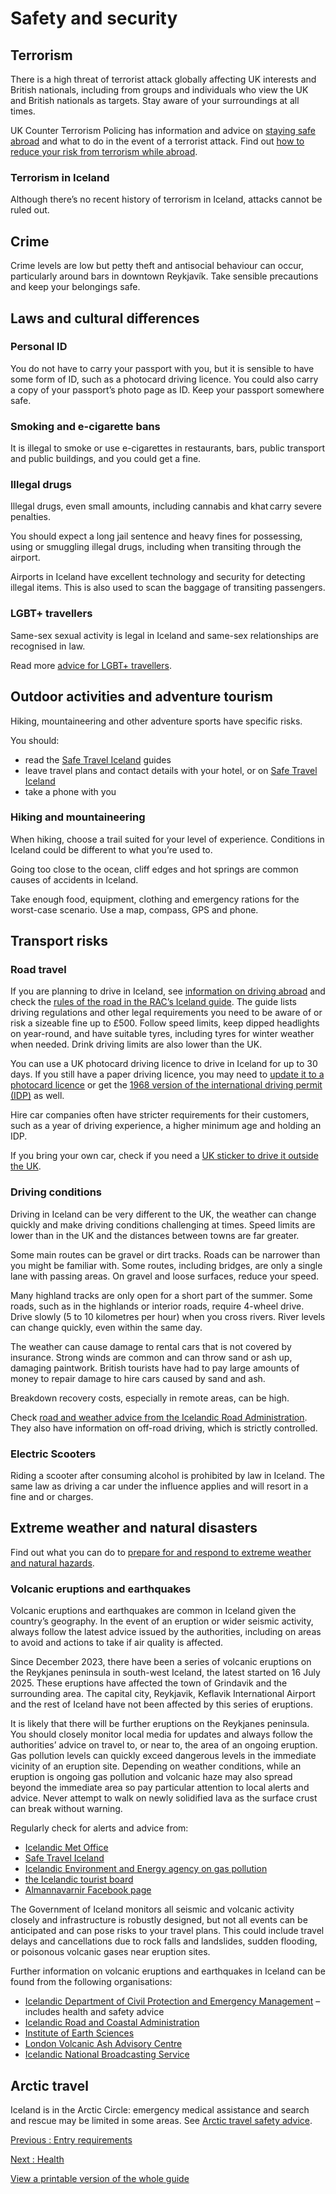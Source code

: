 # Safety and security

## Terrorism

There is a high threat of terrorist attack globally affecting UK interests and British nationals, including from groups and individuals who view the UK and British nationals as targets. Stay aware of your surroundings at all times.

UK Counter Terrorism Policing has information and advice on [staying safe abroad](https://www.counterterrorism.police.uk/safetyadvice/) and what to do in the event of a terrorist attack. Find out [how to reduce your risk from terrorism while abroad](https://www.gov.uk/guidance/reduce-your-risk-from-terrorism-while-abroad).

### Terrorism in Iceland

Although there’s no recent history of terrorism in Iceland, attacks cannot be ruled out.

## Crime

Crime levels are low but petty theft and antisocial behaviour can occur, particularly around bars in downtown Reykjavík. Take sensible precautions and keep your belongings safe.

## Laws and cultural differences

### Personal ID

You do not have to carry your passport with you, but it is sensible to have some form of ID, such as a photocard driving licence. You could also carry a copy of your passport’s photo page as ID. Keep your passport somewhere safe.

### Smoking and e-cigarette bans

It is illegal to smoke or use e-cigarettes in restaurants, bars, public transport and public buildings, and you could get a fine.

### Illegal drugs

Illegal drugs, even small amounts, including cannabis and khat carry severe penalties.

You should expect a long jail sentence and heavy fines for possessing, using or smuggling illegal drugs, including when transiting through the airport.

Airports in Iceland have excellent technology and security for detecting illegal items. This is also used to scan the baggage of transiting passengers.

### LGBT+ travellers

Same-sex sexual activity is legal in Iceland and same-sex relationships are recognised in law.

Read more [advice for LGBT+ travellers](https://www.gov.uk/guidance/lesbian-gay-bisexual-and-transgender-foreign-travel-advice).

## Outdoor activities and adventure tourism

Hiking, mountaineering and other adventure sports have specific risks.

You should:

* read the [Safe Travel Iceland](http://safetravel.is/) guides
* leave travel plans and contact details with your hotel, or on [Safe Travel Iceland](http://safetravel.is/)
* take a phone with you

### Hiking and mountaineering

When hiking, choose a trail suited for your level of experience. Conditions in Iceland could be different to what you’re used to.

Going too close to the ocean, cliff edges and hot springs are common causes of accidents in Iceland.

Take enough food, equipment, clothing and emergency rations for the worst-case scenario. Use a map, compass, GPS and phone.

## Transport risks

### Road travel

If you are planning to drive in Iceland, see [information on driving abroad](https://www.gov.uk/driving-abroad) and check the [rules of the road in the RAC’s Iceland guide](https://www.rac.co.uk/drive/travel/country/iceland/). The guide lists driving regulations and other legal requirements you need to be aware of or risk a sizeable fine up to £500. Follow speed limits, keep dipped headlights on year-round, and have suitable tyres, including tyres for winter weather when needed. Drink driving limits are also lower than the UK.

You can use a UK photocard driving licence to drive in Iceland for up to 30 days. If you still have a paper driving licence, you may need to [update it to a photocard licence](https://www.gov.uk/exchange-paper-driving-licence) or get the [1968 version of the international driving permit (IDP)](https://www.gov.uk/driving-abroad/international-driving-permit) as well.

Hire car companies often have stricter requirements for their customers, such as a year of driving experience, a higher minimum age and holding an IDP.

If you bring your own car, check if you need a [UK sticker to drive it outside the UK](https://www.gov.uk/displaying-number-plates/flags-identifiers-and-stickers).

### Driving conditions

Driving in Iceland can be very different to the UK, the weather can change quickly and make driving conditions challenging at times. Speed limits are lower than in the UK and the distances between towns are far greater.

Some main routes can be gravel or dirt tracks. Roads can be narrower than you might be familiar with. Some routes, including bridges, are only a single lane with passing areas. On gravel and loose surfaces, reduce your speed.

Many highland tracks are only open for a short part of the summer. Some roads, such as in the highlands or interior roads, require 4-wheel drive. Drive slowly (5 to 10 kilometres per hour) when you cross rivers. River levels can change quickly, even within the same day.

The weather can cause damage to rental cars that is not covered by insurance. Strong winds are common and can throw sand or ash up, damaging paintwork. British tourists have had to pay large amounts of money to repair damage to hire cars caused by sand and ash.

Breakdown recovery costs, especially in remote areas, can be high.

Check [road and weather advice from the Icelandic Road Administration](https://www.road.is/). They also have information on off-road driving, which is strictly controlled.

### Electric Scooters

Riding a scooter after consuming alcohol is prohibited by law in Iceland. The same law as driving a car under the influence applies and will resort in a fine and or charges.

## Extreme weather and natural disasters

Find out what you can do to [prepare for and respond to extreme weather and natural hazards](https://www.gov.uk/guidance/tropical-cyclones).

### Volcanic eruptions and earthquakes

Volcanic eruptions and earthquakes are common in Iceland given the country’s geography. In the event of an eruption or wider seismic activity, always follow the latest advice issued by the authorities, including on areas to avoid and actions to take if air quality is affected.

Since December 2023, there have been a series of volcanic eruptions on the Reykjanes peninsula in south-west Iceland, the latest started on 16 July 2025. These eruptions have affected the town of Grindavik and the surrounding area. The capital city, Reykjavik, Keflavik International Airport and the rest of Iceland have not been affected by this series of eruptions.

It is likely that there will be further eruptions on the Reykjanes peninsula. You should closely monitor local media for updates and always follow the authorities’ advice on travel to, or near to, the area of an ongoing eruption. Gas pollution levels can quickly exceed dangerous levels in the immediate vicinity of an eruption site. Depending on weather conditions, while an eruption is ongoing gas pollution and volcanic haze may also spread beyond the immediate area so pay particular attention to local alerts and advice. Never attempt to walk on newly solidified lava as the surface crust can break without warning.

Regularly check for alerts and advice from:

* [Icelandic Met Office](https://en.vedur.is/)
* [Safe Travel Iceland](https://safetravel.is/)
* [Icelandic Environment and Energy agency on gas pollution](https://loftgaedi.is/en?zoomLevel=7&lat=64.894972&lng=-18.675028)
* [the Icelandic tourist board](https://www.visiticeland.com/article/volcano-info)
* [Almannavarnir Facebook page](https://www.facebook.com/Almannavarnir/)

The Government of Iceland monitors all seismic and volcanic activity closely and infrastructure is robustly designed, but not all events can be anticipated and can pose risks to your travel plans. This could include travel delays and cancellations due to rock falls and landslides, sudden flooding, or poisonous volcanic gases near eruption sites.

Further information on volcanic eruptions and earthquakes in Iceland can be found from the following organisations:

* [Icelandic Department of Civil Protection and Emergency Management](https://www.almannavarnir.is/english/) – includes health and safety advice
* [Icelandic Road and Coastal Administration](https://www.road.is/)
* [Institute of Earth Sciences](https://earthice.hi.is/)
* [London Volcanic Ash Advisory Centre](https://www.metoffice.gov.uk/services/transport/aviation/regulated/vaac/advisories/archive)
* [Icelandic National Broadcasting Service](https://www.ruv.is/english)

## Arctic travel

Iceland is in the Arctic Circle: emergency medical assistance and search and rescue may be limited in some areas. See [Arctic travel safety advice](https://www.gov.uk/guidance/arctic-travel-safety-advice).

[Previous
:
Entry requirements](/foreign-travel-advice/iceland/entry-requirements)

[Next
:
Health](/foreign-travel-advice/iceland/health)

[View a printable version of the whole guide](/foreign-travel-advice/iceland/print)